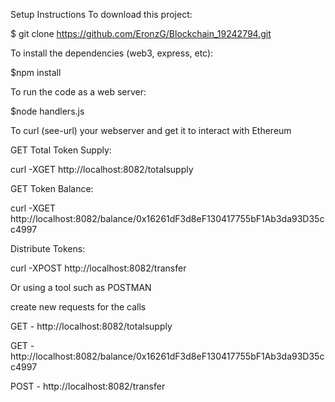 Setup Instructions
To download this project:

$ git clone https://github.com/EronzG/Blockchain_19242794.git

To install the dependencies (web3, express, etc):

$npm install

To run the code as a web server:

$node handlers.js

To curl (see-url) your webserver and get it to interact with Ethereum

GET Total Token Supply:

curl -XGET http://localhost:8082/totalsupply

GET Token Balance:

curl -XGET http://localhost:8082/balance/0x16261dF3d8eF130417755bF1Ab3da93D35cc4997

Distribute Tokens:

curl -XPOST http://localhost:8082/transfer


Or using a tool such as POSTMAN

create new requests for the calls

GET - http://localhost:8082/totalsupply

GET - http://localhost:8082/balance/0x16261dF3d8eF130417755bF1Ab3da93D35cc4997

POST - http://localhost:8082/transfer
